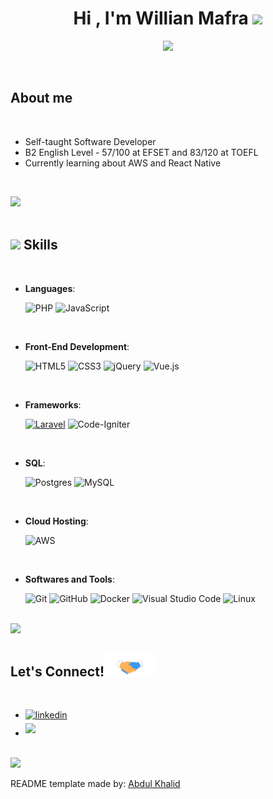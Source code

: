 
<h1 align="center"><b>Hi , I'm Willian Mafra </b><img src="https://media.giphy.com/media/hvRJCLFzcasrR4ia7z/giphy.gif" width="35"></h1>
<!--  -->

<p align="center">
  <a href="https://github.com/DenverCoder1/readme-typing-svg"><img src="https://readme-typing-svg.herokuapp.com?font=Time+New+Roman&color=cyan&size=25&center=true&vCenter=true&width=600&height=100&lines=Software+Developer;Active+Learner/Researcher"></a>
</p>

<br>
	
## **About me**

<br>

- Self-taught Software Developer
- B2 English Level - 57/100 at EFSET and 83/120 at TOEFL
- Currently learning about AWS and React Native

<br>

<img src="https://user-images.githubusercontent.com/73097560/115834477-dbab4500-a447-11eb-908a-139a6edaec5c.gif"><br><br>

## <img src="https://media2.giphy.com/media/QssGEmpkyEOhBCb7e1/giphy.gif?cid=ecf05e47a0n3gi1bfqntqmob8g9aid1oyj2wr3ds3mg700bl&rid=giphy.gif" width ="25"><b> Skills</b>
<br>

<p align="center">

- **Languages**:
    
    ![PHP](https://img.shields.io/badge/php-%23777BB4.svg?style=for-the-badge&logo=php&logoColor=white) 
    ![JavaScript](https://img.shields.io/badge/javascript-%23323330.svg?style=for-the-badge&logo=javascript&logoColor=%23F7DF1E)
<br>   
    
- **Front-End Development**:

    ![HTML5](https://img.shields.io/badge/HTML5%20-%23E34F26.svg?style=for-the-badge&logo=html5&logoColor=white)
    ![CSS3](https://img.shields.io/badge/CSS%20-%231572B6.svg?style=for-the-badge&logo=css3&logoColor=white)
    ![jQuery](https://img.shields.io/badge/jquery-%230769AD.svg?style=for-the-badge&logo=jquery&logoColor=white)
    ![Vue.js](https://img.shields.io/badge/vuejs-%2335495e.svg?style=for-the-badge&logo=vuedotjs&logoColor=%234FC08D)

<br>

- **Frameworks**:

    [![Laravel](https://img.shields.io/badge/laravel-%23FF2D20.svg?style=for-the-badge&logo=laravel&logoColor=white)](https://desktop.github.com/)
    ![Code-Igniter](https://img.shields.io/badge/CodeIgniter-%23EF4223.svg?style=for-the-badge&logo=codeIgniter&logoColor=white)
<br>

- **SQL**:

    ![Postgres](https://img.shields.io/badge/postgres-%23316192.svg?style=for-the-badge&logo=postgresql&logoColor=white)
    ![MySQL](https://img.shields.io/badge/mysql-%2300f.svg?style=for-the-badge&logo=mysql&logoColor=white)
<br>

- **Cloud Hosting**:

    ![AWS](https://img.shields.io/badge/AWS-%23FF9900.svg?style=for-the-badge&logo=amazon-aws&logoColor=white)
    
<br>

- **Softwares and Tools**:

    ![Git](https://img.shields.io/badge/git-%23F05033.svg?style=for-the-badge&logo=git&logoColor=white)
    ![GitHub](https://img.shields.io/badge/github-%23121011.svg?style=for-the-badge&logo=github&logoColor=white)
    ![Docker](https://img.shields.io/badge/docker-%230db7ed.svg?style=for-the-badge&logo=docker&logoColor=white)
    ![Visual Studio Code](https://img.shields.io/badge/Visual%20Studio%20Code-0078d7.svg?style=for-the-badge&logo=visual-studio-code&logoColor=white)
    ![Linux](https://img.shields.io/badge/Linux-FCC624?style=for-the-badge&logo=linux&logoColor=black) 

</p>
<br>

<img src="https://user-images.githubusercontent.com/73097560/115834477-dbab4500-a447-11eb-908a-139a6edaec5c.gif">

## <b> Let's Connect!</b><img src="https://github.com/0xAbdulKhalid/0xAbdulKhalid/raw/main/assets/mdImages/handshake.gif" width ="80">
<br>
<div align='left'>

<ul>

<li>
    <a href="https://linkedin.com/in/willnmafra" target="_blank">
    <img src="https://img.shields.io/badge/linkedin:  willnmafra-%2300acee.svg?color=405DE6&style=for-the-badge&logo=linkedin&logoColor=white" alt=linkedin style="margin-bottom: 5px;"/>
    </a>
</li>

<li>
    <a href="mailto:willnmafra@gmail.com" target="_blank">
    <img src="https://img.shields.io/badge/gmail:  willnmafra-%23EA4335.svg?style=for-the-badge&logo=gmail&logoColor=white" t=mail style="margin-bottom: 5px;" />
    </a>
</li>
	
</ul>
</div>

<br>
<img src="https://user-images.githubusercontent.com/73097560/115834477-dbab4500-a447-11eb-908a-139a6edaec5c.gif">



README template made by: [Abdul Khalid](https://github.com/0xabdulkhalid)

